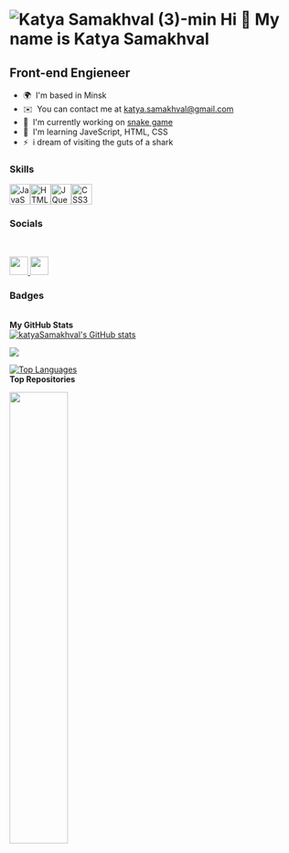 ![Katya Samakhval (3)-min](https://github.com/katyaSamakhval/katyaSamakhval/assets/151464786/3033f7c0-7a08-4a8d-a0fe-60a77ec41ac7)
Hi 👋 My name is Katya Samakhval
================================

Front-end Engieneer
-------------------

*   🌍  I'm based in Minsk
*   ✉️  You can contact me at [katya.samakhval@gmail.com](mailto:katya.samakhval@gmail.com)
*   🚀  I'm currently working on [snake game](http://github.com/katyaSamakhval/SnakeArena)
*   🧠  I'm learning JaveScript, HTML, CSS
*   ⚡  i dream of visiting the guts of a shark
### Skills
<p align="left">
<a href="https://developer.mozilla.org/en-US/docs/Web/JavaScript" target="_blank" rel="noreferrer"><img src="https://raw.githubusercontent.com/danielcranney/readme-generator/main/public/icons/skills/javascript-colored.svg" width="36" height="36" alt="JavaScript" /></a><a href="https://developer.mozilla.org/en-US/docs/Glossary/HTML5" target="_blank" rel="noreferrer"><img src="https://raw.githubusercontent.com/danielcranney/readme-generator/main/public/icons/skills/html5-colored.svg" width="36" height="36" alt="HTML5"/></a><a href="https://jquery.com/" target="_blank" rel="noreferrer"><img src="https://raw.githubusercontent.com/danielcranney/readme-generator/main/public/icons/skills/jquery-colored.svg" width="36" height="36" alt="JQuery"/></a><a href="https://www.w3.org/TR/CSS/#css" target="_blank" rel="noreferrer"><img src="https://raw.githubusercontent.com/danielcranney/readme-generator/main/public/icons/skills/css3-colored.svg" width="36" height="36" alt="CSS3"/></a>
</p>
<h3>Socials</h3><br>
<p align="left"> <a href="https://www.github.com/katyaSamakhval" target="_blank" rel="noreferrer"> <picture> <source media="(prefers-color-scheme: dark)" srcset="https://raw.githubusercontent.com/danielcranney/readme-generator/main/public/icons/socials/github-dark.svg" /> <source media="(prefers-color-scheme: light)" srcset="https://raw.githubusercontent.com/danielcranney/readme-generator/main/public/icons/socials/github.svg" /> <img src="https://raw.githubusercontent.com/danielcranney/readme-generator/main/public/icons/socials/github.svg" width="32" height="32" /> </picture> </a> <a href="http://www.instagram.com/kdksneuri" target="_blank" rel="noreferrer"> <picture> <source media="(prefers-color-scheme: dark)" srcset="undefined" /> <source media="(prefers-color-scheme: light)" srcset="https://raw.githubusercontent.com/danielcranney/readme-generator/main/public/icons/socials/instagram.svg" /> <img src="https://raw.githubusercontent.com/danielcranney/readme-generator/main/public/icons/socials/instagram.svg" width="32" height="32" /> </picture> </a></p>
 <h3>Badges</h3><br>
<b>My GitHub Stats</b><br>
<a href="http://www.github.com/katyaSamakhval"><img src="https://github-readme-stats.vercel.app/api?username=katyaSamakhval&show_icons=true&hide=&count_private=true&title_color=64748b&text_color=64748b&icon_color=84cc16&bg_color=1c1917&hide_border=true&show_icons=true" alt="katyaSamakhval's GitHub stats" /></a>

<a href="http://www.github.com/katyaSamakhval"><img src="https://github-readme-streak-stats.herokuapp.com/?user=katyaSamakhval&stroke=64748b&background=1c1917&ring=64748b&fire=64748b&currStreakNum=64748b&currStreakLabel=64748b&sideNums=64748b&sideLabels=64748b&dates=64748b&hide_border=true" /></a>

<a href="https://github.com/katyaSamakhval" align="left"><img src="https://github-readme-stats.vercel.app/api/top-langs/?username=katyaSamakhval&langs_count=10&title_color=64748b&text_color=64748b&icon_color=84cc16&bg_color=1c1917&hide_border=true&locale=en&custom_title=Top%20%Languages" alt="Top Languages" /></a>
<br>
<b>Top Repositories</b>
<div width="100%" align="center"><a href="https://github.com/katyaSamakhval/snakeArena" align="left"><img align="left" width="45%" src="https://github-readme-stats.vercel.app/api/pin/?username=katyaSamakhval&repo=snakeArena&title_color=64748b&text_color=64748b&icon_color=84cc16&bg_color=1c1917&hide_border=true&locale=en" /></a></div><br /><br /><br /><br /><br /><br /><br />

